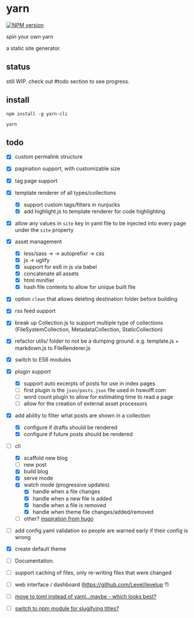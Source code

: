 # yarn

[![NPM version](https://badge.fury.io/js/yarnjs.svg)](http://badge.fury.io/js/yarnjs)

spin your own yarn

a static site generator.

## status

still WIP. check out #todo section to see progress.

## install

`npm install -g yarn-cli`

`yarn`

## todo

- [x] custom permalink structure
- [x] pagination support, with customizable size
- [x] tag page support
- [x] template renderer of all types/collections
  - [x] support custom tags/filters in nunjucks
  - [x] add highlight.js to template renderer for code highlighting
- [x] allow any values in `site` key in yaml file to be injected into every page under the `site` property
- [x] asset management
  - [x] less/sass -> -> autoprefixr -> css
  - [x] js -> uglify
  - [x] support for es6 in js via babel
  - [x] concatenate all assets
  - [x] html minifier
  - [x] hash file contents to allow for unique built file  
- [x] option `clean` that allows deleting destination folder before building
- [x] rss feed support
- [x] break up Collection.js to support multiple type of collections (FileSystemCollection, MetadataCollection, StaticCollection)
- [x] refactor utils/ folder to not be a dumping ground. e.g. template.js + markdown.js to FileRenderer.js
- [x] switch to ES6 modules
- [x] plugin support
  - [x] support auto excerpts of posts for use in index pages
  - [ ] first plugin is the `json/posts.json` file used in hswolff.com
  - [ ] word count plugin to allow for estimating time to read a page
  - [ ] allow for the creation of external asset processors
- [x] add ability to filter what posts are shown in a collection
  - [x] configure if drafts should be rendered
  - [x] configure if future posts should be rendered
- [ ] cli
  - [x] scaffold new blog
  - [ ] new post
  - [x] build blog
  - [x] serve mode
  - [x] watch mode (progressive updates)
    - [x] handle when a file changes
    - [x] handle when a new file is added
    - [x] handle when a file is removed
    - [x] handle when theme file changes/added/removed
  - [ ] other? [inspiration from hugo](http://gohugo.io/commands/)
- [ ] add config.yaml validation so people are warned early if their config is wrong
- [x] create default theme
- [ ] Documentation.
- [ ] support caching of files, only re-writing files that were changed
- [ ] web interface / dashboard (https://github.com/Level/levelup ?)
- [ ] [move to toml instead of yaml...maybe - which looks best?](https://gist.github.com/hswolff/86d92f44e385b302716f)
- [ ] [switch to npm module for slugifying titles?](https://github.com/dodo/node-slug)

